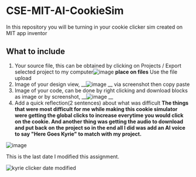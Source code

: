 # CSE-MIT-AI-CookieSim

In this repository you will be turning in your cookie clicker sim created on MIT app inventor

## What to include

1. Your source file, this can be obtained by clicking on Projects / Export selected project to my computer![image](https://github.com/user-attachments/assets/f99cff16-16e3-4e1e-afc7-9da69f0e47f4) __place on files__ Use the file upload
2. Image of your design view, __![image](https://github.com/user-attachments/assets/db6e2d7e-9c75-4f0c-89d8-54652732970b)
__ via screenshot then copy paste
3. Image of your code, can be done by right clicking and download blocks as image or by screenshot, __![image](https://github.com/user-attachments/assets/c79a6b4f-1440-4148-a02f-b050cce57c56)
__
4. Add a quick reflection(2 sentences) about what was difficult __The things that were most difficult for me while making this cookie simulator were getting the global clicks to increase everytime you would click on the cookie. And another thing was getting the audio to download and put back on the project so in the end all I did was add an AI voice to say "Here Goes Kyrie" to match with my project.__

![image](https://github.com/user-attachments/assets/57f56b1f-7102-435d-9653-bc14058b743e)

This is the last date I modified this assignment.

![kyrie clicker date modified](https://github.com/user-attachments/assets/f3bb8769-df68-4382-aaf6-dedd4457d4c4)
